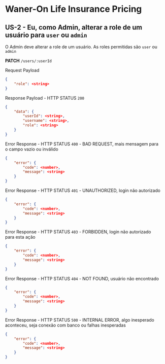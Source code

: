 # Waner-On Life Insurance Pricing

## US-2 - Eu, como Admin, alterar a role de um usuário para `user` ou `admin`

O Admin deve alterar a role de um usuário. As roles permitidas são `user` ou `admin`

**PATCH** `/users/:userId`

Request Payload
```json
{
    "role": <string>
}
```

Response Payload - HTTP STATUS `200`
```json
{
    "data": {
        "userId": <string>,
        "username": <string>,
        "role": <string>
    }
}
```

Error Response - HTTP STATUS `400` - BAD REQUEST, mais mensagem para o campo vazio ou inválido
```json
{
    "error": {
        "code": <number>,
        "message": <string>
    }
}
```

Error Response - HTTP STATUS `401` - UNAUTHORIZED, login não autorizado
```json
{
    "error": {
        "code": <number>,
        "message": <string>
    }
}
```

Error Response - HTTP STATUS `403` - FORBIDDEN, login não autorizado para esta ação
```json
{
    "error": {
        "code": <number>,
        "message": <string>
    }
}
```

Error Response - HTTP STATUS `404` - NOT FOUND, usuário não encontrado
```json
{
    "error": {
        "code": <number>,
        "message": <string>
    }
}
```

Error Response - HTTP STATUS `500` - INTERNAL ERROR, algo inesperado aconteceu, seja conexão com banco ou falhas inesperadas
```json
{
    "error": {
        "code": <number>,
        "message": <string>
    }
}
```
